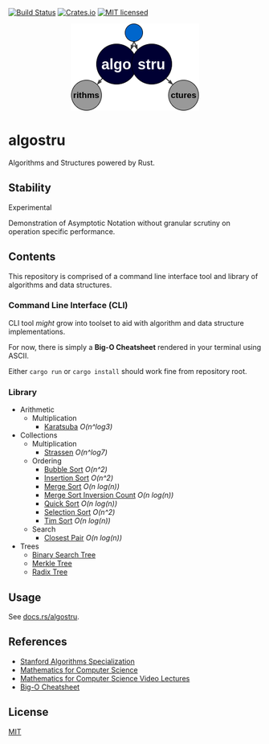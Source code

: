 [![Build Status](https://github.com/gregl83/algostru/workflows/CI/badge.svg?branch=main)](https://github.com/gregl83/algostru/actions?query=workflow%3ACI+branch%3Amain)
[![Crates.io](https://img.shields.io/crates/v/algostru.svg)](https://crates.io/crates/algostru)
[![MIT licensed](https://img.shields.io/badge/license-MIT-blue.svg)](https://github.com/gregl83/algostru/blob/master/LICENSE)

<p align="center"><img src="/assets/algostru.png" /></p>

# algostru

Algorithms and Structures powered by Rust.

## Stability

Experimental

Demonstration of Asymptotic Notation without granular scrutiny on operation specific performance.

## Contents

This repository is comprised of a command line interface tool and library of algorithms and data structures.

### Command Line Interface (CLI)

CLI tool *might* grow into toolset to aid with algorithm and data structure implementations.

For now, there is simply a **Big-O Cheatsheet** rendered in your terminal using ASCII.

Either `cargo run` or `cargo install` should work fine from repository root.

### Library

- Arithmetic
  - Multiplication
    - [Karatsuba](/src/arithmetic/multiplication/karatsuba.rs) *O(n^log3)*
- Collections
  - Multiplication
    - [Strassen](/src/collections/multiplication/strassen.rs) *O(n^log7)*
  - Ordering
    - [Bubble Sort](/src/collections/ordering/bubble_sort.rs) *O(n^2)*
    - [Insertion Sort](/src/collections/ordering/insertion_sort.rs) *O(n^2)*
    - [Merge Sort](/src/collections/ordering/merge_sort.rs) *O(n log(n))*
    - [Merge Sort Inversion Count](/src/collections/ordering/merge_sort_inversion_count.rs) *O(n log(n))*
    - [Quick Sort](/src/collections/ordering/quick_sort.rs) *O(n log(n))*
    - [Selection Sort](/src/collections/ordering/selection_sort.rs) *O(n^2)*
    - [Tim Sort](/src/collections/ordering/tim_sort.rs) *O(n log(n))*
  - Search
    - [Closest Pair](/src/collections/search/closest_pair.rs) *O(n log(n))*
- Trees
  - [Binary Search Tree](/src/tries/binary_search_tree.rs)
  - [Merkle Tree](/src/tries/merkle_tree.rs)
  - [Radix Tree](/src/tries/radix_tree.rs)

## Usage

See [docs.rs/algostru](https://docs.rs/algostru/).

## References

- [Stanford Algorithms Specialization](https://www.coursera.org/specializations/algorithms)
- [Mathematics for Computer Science](http://courses.csail.mit.edu/6.042/spring18/mcs.pdf)
- [Mathematics for Computer Science Video Lectures](https://ocw.mit.edu/courses/electrical-engineering-and-computer-science/6-042j-mathematics-for-computer-science-fall-2010/video-lectures/)
- [Big-O Cheatsheet](https://www.bigocheatsheet.com/)

## License

[MIT](LICENSE)
